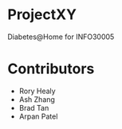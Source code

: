 # ProjectXY
Diabetes@Home for INFO30005

# Contributors
- Rory Healy
- Ash Zhang
- Brad Tan
- Arpan Patel
